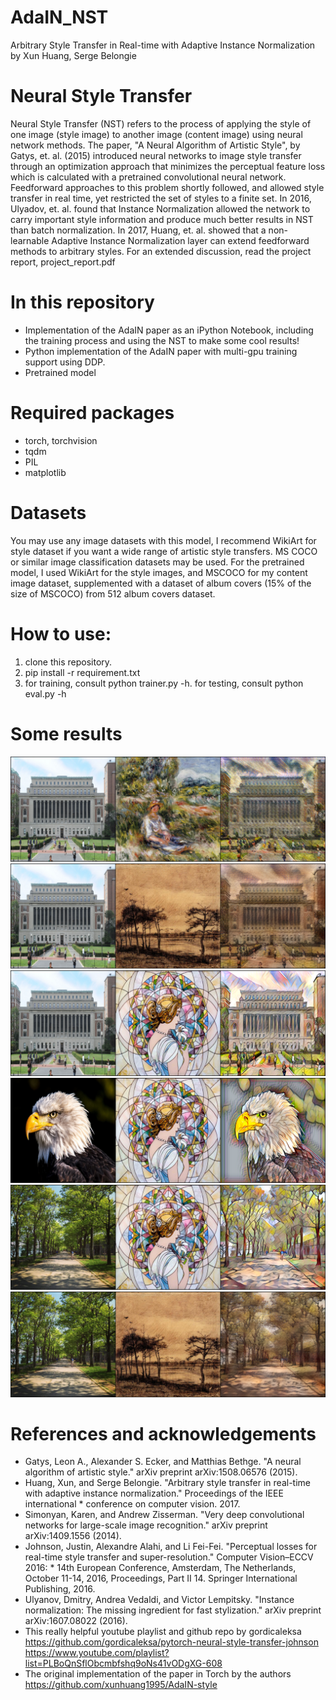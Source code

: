 # AdaIN_NST
Arbitrary Style Transfer in Real-time with Adaptive Instance Normalization by Xun Huang, Serge Belongie

# Neural Style Transfer
Neural Style Transfer (NST) refers to the process of applying the style of one image (style image) to another image (content image) using neural network methods. The paper, 
"A Neural Algorithm of Artistic Style", by Gatys, et. al. (2015) introduced neural networks to image style transfer through an optimization approach that minimizes the 
perceptual feature loss which is calculated with a pretrained convolutional neural network. Feedforward approaches to this problem shortly followed, and allowed style transfer
in real time, yet restricted the set of styles to a finite set. In 2016, Ulyadov, et. al. found that Instance Normalization allowed the network to carry important style information and
 produce much better results in NST than batch normalization. In 2017, Huang, et. al. showed that a non-learnable Adaptive Instance Normalization layer can
 extend feedforward methods to arbitrary styles. 
 For an extended discussion, read the project report, project_report.pdf
 

# In this repository
* Implementation of the AdaIN paper as an iPython Notebook, including the training process and using the NST to make some cool results!
* Python implementation of the AdaIN paper with multi-gpu training support using DDP.
* Pretrained model

# Required packages
* torch, torchvision
* tqdm
* PIL
* matplotlib

# Datasets
You may use any image datasets with this model, I recommend WikiArt for style dataset if you want a wide range of artistic style transfers. MS COCO or similar image classification datasets may be used. For the pretrained model, I used WikiArt for the style images, and MSCOCO for my content image dataset, supplemented with a dataset of album covers (15% of the size of MSCOCO) from 512 album covers dataset.

# How to use:
1. clone this repository.
2. pip install -r requirement.txt
3. for training, consult python trainer.py -h. for testing, consult python eval.py -h


# Some results
<img src="results/butler_1.png">
<img src="results/butler_2.png">
<img src="results/butler_3.png">
<img src="results/eagle_1.png">
<img src="results/riverside_1.png">
<img src="results/riverside_2.png">

# References and acknowledgements
* Gatys, Leon A., Alexander S. Ecker, and Matthias Bethge. "A neural algorithm of artistic style." arXiv preprint arXiv:1508.06576 (2015).
* Huang, Xun, and Serge Belongie. "Arbitrary style transfer in real-time with adaptive instance normalization." Proceedings of the IEEE international * conference on computer vision. 2017.
* Simonyan, Karen, and Andrew Zisserman. "Very deep convolutional networks for large-scale image recognition." arXiv preprint arXiv:1409.1556 (2014).
* Johnson, Justin, Alexandre Alahi, and Li Fei-Fei. "Perceptual losses for real-time style transfer and super-resolution." Computer Vision–ECCV 2016: * 14th European Conference, Amsterdam, The Netherlands, October 11-14, 2016, Proceedings, Part II 14. Springer International Publishing, 2016.
* Ulyanov, Dmitry, Andrea Vedaldi, and Victor Lempitsky. "Instance normalization: The missing ingredient for fast stylization." arXiv preprint arXiv:1607.08022 (2016).
* This really helpful youtube playlist and github repo by gordicaleksa https://github.com/gordicaleksa/pytorch-neural-style-transfer-johnson https://www.youtube.com/playlist?list=PLBoQnSflObcmbfshq9oNs41vODgXG-608
* The original implementation of the paper in Torch by the authors https://github.com/xunhuang1995/AdaIN-style


